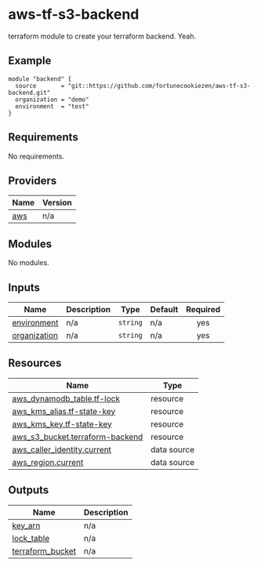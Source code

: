 # aws-tf-s3-backend

terraform module to create your terraform backend. Yeah.

<!-- BEGIN_TF_DOCS -->


## Example

```hcl
module "backend" {
  source       = "git::https://github.com/fortunecookiezen/aws-tf-s3-backend.git"
  organization = "demo"
  environment  = "test"
}

```

## Requirements

No requirements.

## Providers

| Name | Version |
|------|---------|
| <a name="provider_aws"></a> [aws](#provider\_aws) | n/a |

## Modules

No modules.

## Inputs

| Name | Description | Type | Default | Required |
|------|-------------|------|---------|:--------:|
| <a name="input_environment"></a> [environment](#input\_environment) | n/a | `string` | n/a | yes |
| <a name="input_organization"></a> [organization](#input\_organization) | n/a | `string` | n/a | yes |

## Resources

| Name | Type |
|------|------|
| [aws_dynamodb_table.tf-lock](https://registry.terraform.io/providers/hashicorp/aws/latest/docs/resources/dynamodb_table) | resource |
| [aws_kms_alias.tf-state-key](https://registry.terraform.io/providers/hashicorp/aws/latest/docs/resources/kms_alias) | resource |
| [aws_kms_key.tf-state-key](https://registry.terraform.io/providers/hashicorp/aws/latest/docs/resources/kms_key) | resource |
| [aws_s3_bucket.terraform-backend](https://registry.terraform.io/providers/hashicorp/aws/latest/docs/resources/s3_bucket) | resource |
| [aws_caller_identity.current](https://registry.terraform.io/providers/hashicorp/aws/latest/docs/data-sources/caller_identity) | data source |
| [aws_region.current](https://registry.terraform.io/providers/hashicorp/aws/latest/docs/data-sources/region) | data source |

## Outputs

| Name | Description |
|------|-------------|
| <a name="output_key_arn"></a> [key\_arn](#output\_key\_arn) | n/a |
| <a name="output_lock_table"></a> [lock\_table](#output\_lock\_table) | n/a |
| <a name="output_terraform_bucket"></a> [terraform\_bucket](#output\_terraform\_bucket) | n/a |
<!-- END_TF_DOCS -->